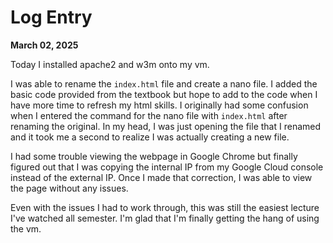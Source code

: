 # Log Entry

**March 02, 2025**

Today I installed apache2 and w3m onto my vm. 

I was able to rename the `index.html` file and create a nano file. I added the basic code provided from the textbook but hope to add to the code when I have more time to refresh my html skills.
I originally had some confusion when I entered the command for the nano file with `index.html` after renaming the original. In my head, I was just opening the file that I renamed and it took me a second to realize I was actually creating a new file.


I had some trouble viewing the webpage in Google Chrome but finally figured out that I was copying the internal IP from my Google Cloud console instead of the external IP. Once I made that correction, I was able to view the page without any issues. 

Even with the issues I had to work through, this was still the easiest lecture I've watched all semester. I'm glad that I'm finally getting the hang of using the vm. 
